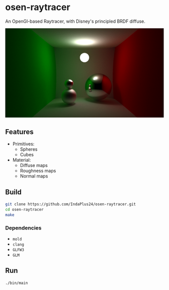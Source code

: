 # osen-raytracer

An OpenGl-based Raytracer, with Disney's principled BRDF diffuse.

![preview](./preview.png)

## Features

- Primitives:
    - Spheres
    - Cubes
- Material:
    - Diffuse maps
    - Roughness maps
    - Normal maps

## Build

```bash
git clone https://github.com/IndaPlus24/osen-raytracer.git
cd osen-raytracer
make
```

### Dependencies

- `mold`
- `clang`
- `GLFW3`
- `GLM`

## Run

```bash
./bin/main
```

